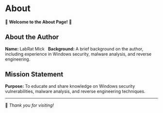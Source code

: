 # About

🚀 **Welcome to the About Page!** 🚀

## About the Author
**Name:** LabRat Mick  
**Background:** A brief background on the author, including experience in Windows security, malware analysis, and reverse engineering.

## Mission Statement
**Purpose:** To educate and share knowledge on Windows security vulnerabilities, malware analysis, and reverse engineering techniques.

---

🚀 *Thank you for visiting!*

